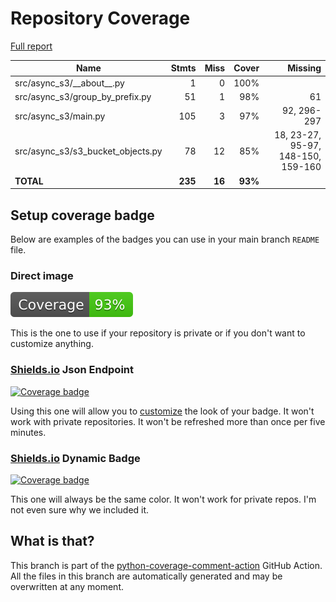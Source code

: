 # Repository Coverage

[Full report](https://htmlpreview.github.io/?https://github.com/andgineer/async-s3/blob/python-coverage-comment-action-data/htmlcov/index.html)

| Name                                 |    Stmts |     Miss |   Cover |   Missing |
|------------------------------------- | -------: | -------: | ------: | --------: |
| src/async\_s3/\_\_about\_\_.py       |        1 |        0 |    100% |           |
| src/async\_s3/group\_by\_prefix.py   |       51 |        1 |     98% |        61 |
| src/async\_s3/main.py                |      105 |        3 |     97% |92, 296-297 |
| src/async\_s3/s3\_bucket\_objects.py |       78 |       12 |     85% |18, 23-27, 95-97, 148-150, 159-160 |
|                            **TOTAL** |  **235** |   **16** | **93%** |           |


## Setup coverage badge

Below are examples of the badges you can use in your main branch `README` file.

### Direct image

[![Coverage badge](https://raw.githubusercontent.com/andgineer/async-s3/python-coverage-comment-action-data/badge.svg)](https://htmlpreview.github.io/?https://github.com/andgineer/async-s3/blob/python-coverage-comment-action-data/htmlcov/index.html)

This is the one to use if your repository is private or if you don't want to customize anything.

### [Shields.io](https://shields.io) Json Endpoint

[![Coverage badge](https://img.shields.io/endpoint?url=https://raw.githubusercontent.com/andgineer/async-s3/python-coverage-comment-action-data/endpoint.json)](https://htmlpreview.github.io/?https://github.com/andgineer/async-s3/blob/python-coverage-comment-action-data/htmlcov/index.html)

Using this one will allow you to [customize](https://shields.io/endpoint) the look of your badge.
It won't work with private repositories. It won't be refreshed more than once per five minutes.

### [Shields.io](https://shields.io) Dynamic Badge

[![Coverage badge](https://img.shields.io/badge/dynamic/json?color=brightgreen&label=coverage&query=%24.message&url=https%3A%2F%2Fraw.githubusercontent.com%2Fandgineer%2Fasync-s3%2Fpython-coverage-comment-action-data%2Fendpoint.json)](https://htmlpreview.github.io/?https://github.com/andgineer/async-s3/blob/python-coverage-comment-action-data/htmlcov/index.html)

This one will always be the same color. It won't work for private repos. I'm not even sure why we included it.

## What is that?

This branch is part of the
[python-coverage-comment-action](https://github.com/marketplace/actions/python-coverage-comment)
GitHub Action. All the files in this branch are automatically generated and may be
overwritten at any moment.
